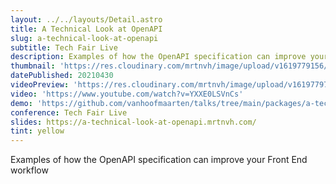 ```yaml
---
layout: ../../layouts/Detail.astro
title: A Technical Look at OpenAPI
slug: a-technical-look-at-openapi
subtitle: Tech Fair Live
description: Examples of how the OpenAPI specification can improve your Front End workflow
thumbnail: 'https://res.cloudinary.com/mrtnvh/image/upload/v1619779156/mrtnvh.com/a-technical-look-at-openapi.jpg'
datePublished: 20210430
videoPreview: 'https://res.cloudinary.com/mrtnvh/image/upload/v1619779713/mrtnvh.com/a-technical-look-at-openapi-video-preview.jpg'
video: 'https://www.youtube.com/watch?v=YXXE0LSVnCs'
demo: 'https://github.com/vanhoofmaarten/talks/tree/main/packages/a-technical-look-at-openapi/demo'
conference: Tech Fair Live
slides: https://a-technical-look-at-openapi.mrtnvh.com/
tint: yellow
---
```


Examples of how the OpenAPI specification can improve your Front End workflow
